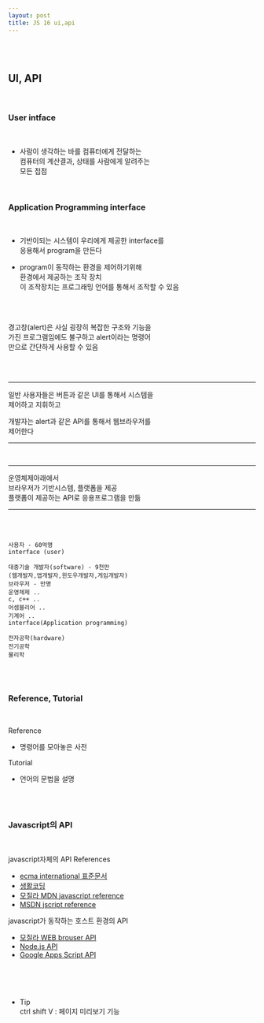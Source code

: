 ```yaml
---
layout: post
title: JS 16 ui,api
---
```


<br><br>

## UI, API

<br>

### User intface

<br>

- 사람이 생각하는 바를 컴퓨터에게 전달하는<br>
  컴퓨터의 계산결과, 상태를 사람에게 알려주는<br>
  모든 접점

<br>

### Application Programming interface

<br>

- 기반이되는 시스템이 우리에게 제공한 interface를<br>
  응용해서 program을 만든다

- program이 동작하는 환경을 제어하기위해<br>
  환경에서 제공하는 조작 장치<br>
  이 조작장치는 프로그래밍 언어를 통해서 조작할 수 있음

<br><br>

경고창(alert)은 사실 굉장히 복잡한 구조와 기능을<br>
가진 프로그램임에도 불구하고 alert이라는 명령어<br>
만으로 간단하게 사용할 수 있음<br>

<br><br>

---

일반 사용자들은 버튼과 같은 UI를 통해서 시스템을<br>
제어하고 지휘하고<br>

개발자는 alert과 같은 API를 통해서 웹브라우저를<br>
제어한다<br>

---

<br>

---

운영체제아래에서<br>
브라우저가 기반시스템, 플랫폼을 제공<br>
플랫폼이 제공하는 API로 응용프로그램을 만듦<br>

---

<br><br>

```
사용자 - 60억명
interface (user)

대중기술 개발자(software) - 9천만
(웹개발자,앱개발자,윈도우개발자,게임개발자)
브라우저 - 만명
운영체제 ..
c, c++ ..
어셈블리어 ..
기계어 ..
interface(Application programming)

전자공학(hardware)
전기공학
물리학
```

<br><br>

### Reference, Tutorial

<br>

Reference<br>

- 명령어를 모아놓은 사전

Tutorial<br>

- 언어의 문법을 설명

<br><br>

### Javascript의 API

<br>

javascript자체의 API References

- [ecma international 표준문서](https://www.ecma-international.org/publications-and-standards/standards/ecma-262/)
- [생활코딩](https://opentutorials.org/course/50)
- [모질라 MDN javascript reference](https://developer.mozilla.org/en-US/docs/Web/JavaScript/Reference)
- [MSDN jscript reference](<https://docs.microsoft.com/ko-kr/previous-versions/visualstudio/visual-studio-2010/z688wt03(v=vs.100)?redirectedfrom=MSDN>)

javascript가 동작하는 호스트 환경의 API

- [모질라 WEB brouser API](https://developer.mozilla.org/en-US/docs/Web/API)
- [Node.js API](https://nodejs.org/api/)
- [Google Apps Script API](https://developers.google.com/apps-script/)

<br><br><br>

- Tip<br>
  ctrl shift V : 페이지 미리보기 기능
